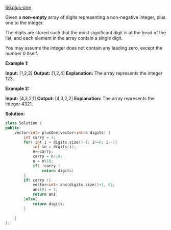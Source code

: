 [66.plus-one](https://leetcode.com/problems/plus-one/)  

Given a **non-empty** array of digits representing a non-negative integer, plus one to the integer.

The digits are stored such that the most significant digit is at the head of the list, and each element in the array contain a single digit.

You may assume the integer does not contain any leading zero, except the number 0 itself.

**Example 1:**

**Input:** \[1,2,3\]
**Output:** \[1,2,4\]
**Explanation:** The array represents the integer 123.

**Example 2:**

**Input:** \[4,3,2,1\]
**Output:** \[4,3,2,2\]
**Explanation:** The array represents the integer 4321.  



**Solution:**  

```cpp
class Solution {
public:
    vector<int> plusOne(vector<int>& digits) {
        int carry = 1;
        for( int i = digits.size()-1; i>=0; i--){
            int &n = digits[i];
            n+=carry;
            carry = n/10;
            n = n%10;
            if( !carry )
                return digits;
        }
        if( carry ){
            vector<int> ans(digits.size()+1, 0);
            ans[0] = 1;
            return ans;
        }else{
            return digits;
        }
        
    }
};
```
      